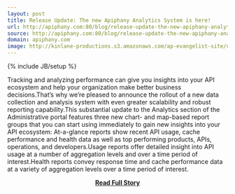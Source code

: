 ```yaml
---
layout: post
title: Release Update: The new Apiphany Analytics System is here!
url: http://apiphany.com:80/blog/release-update-the-new-apiphany-analytics-system-is-here
source: http://apiphany.com:80/blog/release-update-the-new-apiphany-analytics-system-is-here
domain: apiphany.com
image: http://kinlane-productions.s3.amazonaws.com/ap-evangelist-site/curated/screenshots/9352_api500_com.png
---
```

{% include JB/setup %}<p>Tracking and analyzing performance can give you insights into your API ecosystem and help your organization make better business decisions.That’s why we’re pleased to announce the rollout of a new data collection and analysis system with even greater scalability and robust reporting capability.This substantial update to the Analytics section of the Administrative portal features three new chart- and map-based report groups that you can start using immediately to gain new insights into your API ecosystem:
  At-a-glance reports show recent API usage, cache performance and health data as well as top performing products, APIs, operations, and developers.Usage reports offer detailed insight into API usage at a number of aggregation levels and over a time period of interest.Health reports convey response time and cache performance data at a variety of aggregation levels over a time period of interest.</p>
<center><p><a href="http://apiphany.com:80/blog/release-update-the-new-apiphany-analytics-system-is-here" style='padding:25px; font-sze:18px; font-weight: bold;'>Read Full Story</a></p></center>
